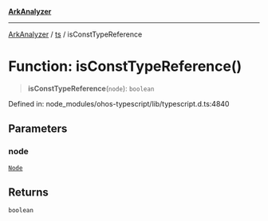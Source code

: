 [**ArkAnalyzer**](../../../../README.md)

***

[ArkAnalyzer](../../../../globals.md) / [ts](../README.md) / isConstTypeReference

# Function: isConstTypeReference()

> **isConstTypeReference**(`node`): `boolean`

Defined in: node\_modules/ohos-typescript/lib/typescript.d.ts:4840

## Parameters

### node

[`Node`](../interfaces/Node.md)

## Returns

`boolean`
